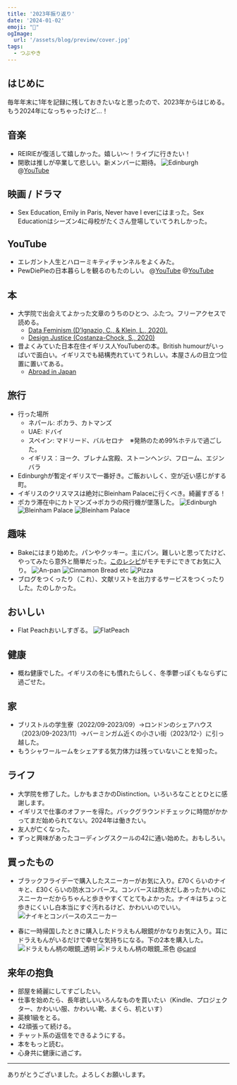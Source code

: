 ```yaml
---
title: '2023年振り返り'
date: '2024-01-02'
emoji: "🎍"
ogImage:
  url: '/assets/blog/preview/cover.jpg'
tags:
  - つぶやき
---
```


## はじめに
毎年年末に1年を記録に残しておきたいなと思ったので、2023年からはじめる。もう2024年になっちゃったけど...！

## 音楽
- REIRIEが復活して嬉しかった。嬉しい～！ライブに行きたい！
- 開歌は推しが卒業して悲しい。新メンバーに期待。
![Edinburgh](/assets/blog/posts/2023/4.png)
@[YouTube](QRu4CEoP4nQ)

## 映画 / ドラマ
- Sex Education, Emily in Paris, Never have I everにはまった。Sex Educationはシーズン4に母校がたくさん登場していてうれしかった。

## YouTube
- エレガント人生とハローミキティチャンネルをよくみた。
- PewDiePieの日本暮らしを観るのもたのしい。
@[YouTube](qQHKA3JJ1hk)
@[YouTube](N2N5ZwX6U20)

## 本
- 大学院で出会えてよかった文章のうちのひとつ、ふたつ。フリーアクセスで読める。
  - [Data Feminism (D’Ignazio, C., & Klein, L., 2020).](https://data-feminism.mitpress.mit.edu/)
  - [Design Justice (Costanza-Chock, S., 2020)](https://designjustice.mitpress.mit.edu/)
- 昔よくみていた日本在住イギリス人YouTuberの本。British humourがいっぱいで面白い。イギリスでも結構売れていてうれしい。本屋さんの目立つ位置に置いてある。
  - [Abroad in Japan](https://www.amazon.co.uk/Abroad-Japan-Chris-Broad/dp/1787637077)

## 旅行
- 行った場所
  - ネパール: ポカラ、カトマンズ
  - UAE: ドバイ
  - スペイン: マドリード、バルセロナ　※発熱のため99%ホテルで過ごした。
  - イギリス：ヨーク、ブレナム宮殿、ストーンヘンジ、フローム、エジンバラ
- Edinburghが暫定イギリスで一番好き。ご飯おいしく、空が近い感じがする町。
- イギリスのクリスマスは絶対にBleinham Palaceに行くべき。綺麗すぎる！
- ポカラ滞在中にカトマンズ→ポカラの飛行機が墜落した。
![Edinburgh](/assets/blog/posts/2023/1.jpg)
![Bleinham Palace](/assets/blog/posts/2023/2.jpg)
![Bleinham Palace](/assets/blog/posts/2023/3.jpg)

## 趣味
- Bakeにはまり始めた。パンやクッキー。主にパン。難しいと思ってたけど、やってみたら意外と簡単だった。[このレシピ](https://oceans-nadia.com/user/11285/recipe/374698)がモチモチにできてお気に入り。
![An-pan](/assets/blog/posts/2023/6.jpg)
![Cinnamon Bread etc](/assets/blog/posts/2023/7.jpg)
![Pizza](/assets/blog/posts/2023/8.jpg)
- ブログをつくったり（これ）、文献リストを出力するサービスをつくったりした。たのしかった。

## おいしい
- Flat Peachおいしすぎる。
![FlatPeach](/assets/blog/posts/2023/5.jpg)

## 健康
- 概ね健康でした。イギリスの冬にも慣れたらしく、冬季鬱っぽくもならずに過ごせた。

## 家
- ブリストルの学生寮（2022/09-2023/09）→ロンドンのシェアハウス（2023/09-2023/11）→バーミンガム近くの小さい街（2023/12-）に引っ越した。
- もうシャワールームをシェアする気力体力は残っていないことを知った。

## ライフ
- 大学院を修了した。しかもまさかのDistinction。いろいろなこととひとに感謝します。
- イギリスで仕事のオファーを得た。バックグラウンドチェックに時間がかかってまだ始められてない。2024年は働きたい。
- 友人が亡くなった。
- ずっと興味があったコーディングスクールの42に通い始めた。おもしろい。

## 買ったもの
- ブラックフライデーで購入したスニーカーがお気に入り。£70くらいのナイキと、£30くらいの防水コンバース。コンバースは防水だしあったかいのにスニーカーだからちゃんと歩きやすくてとてもよかった。ナイキはちょっと歩きにくいし白本当にすぐ汚れるけど、かわいいのでいい。
![ナイキとコンバースのスニーカー](/assets/blog/posts/2023/11.png)

- 春に一時帰国したときに購入したドラえもん眼鏡がかなりお気に入り。耳にドラえもんがいるだけで幸せな気持ちになる。下の2本を購入した。
![ドラえもん柄の眼鏡_透明](/assets/blog/posts/2023/9.png)
![ドラえもん柄の眼鏡_茶色](/assets/blog/posts/2023/10.png)
@[card](https://www.jins.com/jp/collabo/doraemon/)

## 来年の抱負
- 部屋を綺麗にしてすごしたい。
- 仕事を始めたら、長年欲しいいろんなものを買いたい（Kindle、プロジェクター、かわいい服、かわいい靴、まくら、机といす）
- 英検1級をとる。
- 42頑張って続ける。
- チャット系の返信をできるようにする。
- 本をもっと読む。
- 心身共に健康に過ごす。

-----

ありがとうございました。よろしくお願いします。
